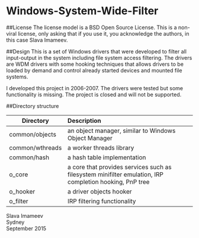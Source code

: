 # Windows-System-Wide-Filter

##License
  The license model is a BSD Open Source License. This is a non-viral license, only asking that if you use it, you acknowledge the authors, in this case Slava Imameev.

##Design
  This is a set of Windows drivers that were developed to filter all input-output in the system including file system access filtering. The drivers are WDM drivers with some hooking techniques that allows drivers to be loaded by demand and control already started devices and mounted file systems.  
  
  I developed this project in 2006-2007. The drivers were tested but some functionality is missing. The project is closed and will not be supported.  
  
##Directory structure

| Directory | Description|
| ------------- |:-------------|
| common/objects | an object manager, similar to Windows Object Manager|
| common/wthreads | a worker threads library |
| common/hash | a hash table implementation |
| o_core | a core that provides services such as filesystem minifilter emulation, IRP completion hooking, PnP tree |
| o_hooker | a driver objects hooker |
| o_filter | IRP filtering functionality |

Slava Imameev  
Sydney  
September 2015   
